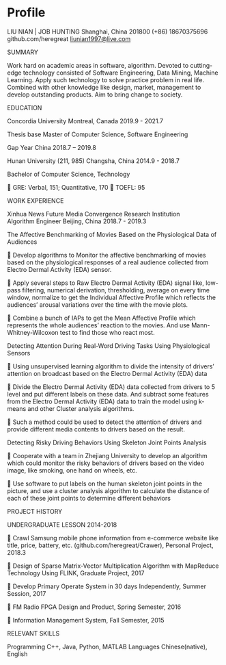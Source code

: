 # Profile
LIU NIAN | JOB HUNTING
Shanghai, China 201800
(+86) 18670375696
github.com/heregreat
liunian1997@live.com


SUMMARY

Work hard on academic areas in software, algorithm. Devoted to cutting-edge technology consisted of Software Engineering, Data Mining, Machine Learning. Apply such technology to solve practice problem in real life. Combined with other knowledge like design, market, management to develop outstanding products. Aim to bring change to society.

EDUCATION
		
Concordia University				Montreal, Canada   2019.9 - 2021.7

Thesis base Master of Computer Science, Software Engineering

Gap Year							China    2018.7 – 2019.8

Hunan University (211, 985) 			Changsha, China    2014.9 - 2018.7

Bachelor of Computer Science, Technology	

	GRE: Verbal, 151; Quantitative, 170
	TOEFL: 95


WORK EXPERIENCE

Xinhua News Future Media Convergence Research Institution     
Algorithm Engineer					Beijing, China    2018.7 - 2019.3


The Affective Benchmarking of Movies Based on the Physiological Data of Audiences

	Develop algorithms to Monitor the affective benchmarking of movies based on the physiological responses of a real audience collected from Electro Dermal Activity (EDA) sensor.

	Apply several steps to Raw Electro Dermal Activity (EDA) signal like, low-pass filtering, numerical derivation, thresholding, average on every time window, normalize to get the Individual Affective Profile which reflects the audiences’ arousal variations over the time with the movie plots.

	Combine a bunch of IAPs to get the Mean Affective Profile which represents the whole audiences’ reaction to the movies. And use Mann-Whitney-Wilcoxon test to find those who react most.


Detecting Attention During Real-Word Driving Tasks Using Physiological Sensors 	

	Using unsupervised learning algorithm to divide the intensity of drivers’ attention on broadcast based on the Electro Dermal Activity (EDA) data 

	Divide the Electro Dermal Activity (EDA) data collected from drivers to 5 level and put different labels on these data. And subtract some features from the Electro Dermal Activity (EDA) data to train the model using k-means and other Cluster analysis algorithms.

	Such a method could be used to detect the attention of drivers and provide different media contents to drivers based on the result.

Detecting Risky Driving Behaviors Using Skeleton Joint Points Analysis

	Cooperate with a team in Zhejiang University to develop an algorithm which could monitor the risky behaviors of drivers based on the video image, like smoking, one hand on wheels, etc. 

	Use software to put labels on the human skeleton joint points in the picture, and use a cluster analysis algorithm to calculate the distance of each of these joint points to determine different behaviors


PROJECT HISTORY

UNDERGRADUATE LESSON                     2014-2018

	Crawl Samsung mobile phone information from e-commerce website like title, price, battery, etc. (github.com/heregreat/Crawer), 			Personal Project, 2018.3

	Design of Sparse Matrix-Vector Multiplication Algorithm with MapReduce Technology Using FLINK, 			Graduate Project, 2017

	Develop Primary Operate System in 30 days Independently, 			Summer Session, 2017

	FM Radio FPGA Design and Product, 		Spring Semester, 2016

	Information Management System, 			Fall Semester, 2015


RELEVANT SKILLS

Programming			C++, Java, Python, MATLAB
Languages				Chinese(native), English
